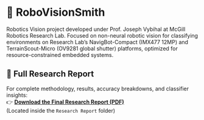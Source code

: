# 🤖 RoboVisionSmith 
Robotics Vision project developed under Prof. Joseph Vybihal at McGill Robotics Research Lab. Focused on non-neural robotic vision for classifying environments on Research Lab’s NavigBot-Compact (IMX477 12MP) and TerrainScout-Micro (OV9281 global shutter) platforms, optimized for resource-constrained embedded systems.


## 📄 Full Research Report

For complete methodology, results, accuracy breakdowns, and classifier insights:  
👉 **[Download the Final Research Report (PDF)](https://raw.githubusercontent.com/ShahmeerSajid/RoboVisionSmith/main/Research%20Report/summary_report.pdf)**  
(Located inside the `Research Report` folder)

